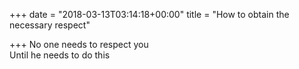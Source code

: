 +++
date = "2018-03-13T03:14:18+00:00"
title = "How to obtain the necessary respect"

+++
No one needs to respect you  
Until he needs to do this  